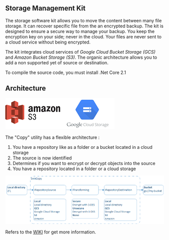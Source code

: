 ## Storage Management Kit

The storage software kit allows you to move the content between many file storage. It can recover specific file from the an encrypted backup. The kit is designed to ensure a secure way to manage your backup. You keep the encryption key on your side; never in the cloud. Your files are never sent to a cloud service without being encrypted.

The kit integrates cloud services of _Google Cloud Bucket Storage (GCS)_ and _Amazon Bucket Storage (S3)_. The organic architecture allows you to add a non supported yet of source or destination.

To compile the source code, you must install .Net Core 2.1

## Architecture

![GCP](https://github.com/jimmybourque/StorageManagementKit/blob/master/Doc/Images/CloudServicesLogo.png)

The "Copy" utility has a flexible architecture :

1. You have a repository like as a folder or a bucket located in a cloud storage
1. The source is now identified
1. Determines if you want to encrypt or decrypt objects into the source
1. You have a repository located in a folder or a cloud storage


![Flow local to GCS](https://github.com/jimmybourque/StorageManagementKit/blob/master/Doc/Images/SmkCopyOrganicArchitecture.png) 

Refers to the [WIKI](https://github.com/jimmybourque/StorageManagementKit/wiki) for get more information.
